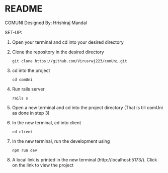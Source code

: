 # README

COMUNI
Designed By: Hrishiraj Mandal

SET-UP:

1. Open your terminal and cd into your desired directory

2. Clone the repository in the desired directory

   ```
   git clone https://github.com/Virusrwj223/comUni.git
   ```

3. cd into the project

   ```
   cd comUni
   ```

4. Run rails server

   ```
   rails s
   ```

5. Open a new terminal and cd into the project directory (That is till comUni as done in step 3)

6. In the new terminal, cd into client

   ```
   cd client
   ```

7. In the new terminal, run the development using

   ```
   npm run dev
   ```

8. A local link is printed in the new terminal (http://localhost:5173/). Click on the link to view the project
